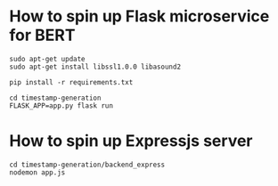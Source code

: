 # How to spin up Flask microservice for BERT
```
sudo apt-get update
sudo apt-get install libssl1.0.0 libasound2

pip install -r requirements.txt

cd timestamp-generation
FLASK_APP=app.py flask run
```

# How to spin up Expressjs server
```
cd timestamp-generation/backend_express
nodemon app.js
```
